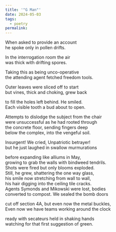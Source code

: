 ```yaml
---
title: '"G Man"'
date: 2024-05-03
tags:
  - poetry
permalink:
---
```


When asked to provide an account  
he spoke only in pollen drifts.  

In the interrogation room the air  
was thick with drifting spores.  

Taking this as being unco-operative  
the attending agent fetched freedom tools.  

Outer leaves were sliced off to start  
but vines, thick and choking, grew back  

to fill the holes left behind. He smiled.  
Each visible tooth a bud about to open.  

Attempts to dislodge the subject from the chair  
were unsuccessful as he had rooted through  
the concrete floor, sending fingers deep  
below the complex, into the vengeful soil.

Insurgent! We cried, Unpatriotic betrayer!  
but he just laughed in swallow murmurations    

before expanding like alliums in May,  
growing to grab the walls with bindweed tendrils.  
Shots were fired but only blooms exploded.  
Still, he grew, shattering the one way glass,  
his smile now stretching from wall to wall,  
his hair digging into the ceiling tile cracks.  
Agents Symonds and Mikowski were lost, bodies  
converted to compost. We sealed the bomb  doors  

cut off section 4A, but even now the metal buckles,  
Even now we have teams working around the clock  

ready with secateurs held in shaking hands  
watching for that first suggestion of green.  